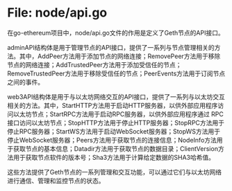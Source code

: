 # File: node/api.go

在go-ethereum项目中，node/api.go文件的作用是定义了Geth节点的API接口。

adminAPI结构体是用于管理节点的API接口，提供了一系列与节点管理相关的方法。其中，AddPeer方法用于添加节点的网络连接；RemovePeer方法用于移除节点的网络连接；AddTrustedPeer方法用于添加受信任的节点；RemoveTrustedPeer方法用于移除受信任的节点；PeerEvents方法用于订阅节点之间的事件。

web3API结构体是用于与以太坊网络交互的API接口，提供了一系列与以太坊交互相关的方法。其中，StartHTTP方法用于启动HTTP服务器，以供外部应用程序访问以太坊节点；StartRPC方法用于启动RPC服务器，以供外部应用程序通过 RPC 接口访问以太坊节点；StopHTTP方法用于停止HTTP服务器；StopRPC方法用于停止RPC服务器；StartWS方法用于启动WebSocket服务器；StopWS方法用于停止WebSocket服务器；Peers方法用于获取节点的连接信息；NodeInfo方法用于获取节点的基本信息；Datadir方法用于获取节点的数据目录；ClientVersion方法用于获取节点软件的版本号；Sha3方法用于计算给定数据的SHA3哈希值。

这些方法提供了Geth节点的一系列管理和交互功能，可以通过它们与以太坊网络进行通信、管理和监控节点的状态。

